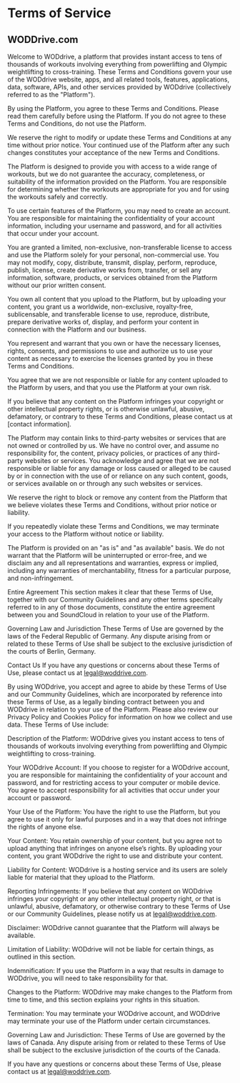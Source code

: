 # Terms of Service
## WODDrive.com


Welcome to WODdrive, a platform that provides instant access to tens of thousands of workouts involving everything from powerlifting and Olympic weightlifting to cross-training. These Terms and Conditions govern your use of the WODdrive website, apps, and all related tools, features, applications, data, software, APIs, and other services provided by WODdrive (collectively referred to as the "Platform").

By using the Platform, you agree to these Terms and Conditions. Please read them carefully before using the Platform. If you do not agree to these Terms and Conditions, do not use the Platform.

We reserve the right to modify or update these Terms and Conditions at any time without prior notice. Your continued use of the Platform after any such changes constitutes your acceptance of the new Terms and Conditions.

The Platform is designed to provide you with access to a wide range of workouts, but we do not guarantee the accuracy, completeness, or suitability of the information provided on the Platform. You are responsible for determining whether the workouts are appropriate for you and for using the workouts safely and correctly.

To use certain features of the Platform, you may need to create an account. You are responsible for maintaining the confidentiality of your account information, including your username and password, and for all activities that occur under your account.

You are granted a limited, non-exclusive, non-transferable license to access and use the Platform solely for your personal, non-commercial use. You may not modify, copy, distribute, transmit, display, perform, reproduce, publish, license, create derivative works from, transfer, or sell any information, software, products, or services obtained from the Platform without our prior written consent.

You own all content that you upload to the Platform, but by uploading your content, you grant us a worldwide, non-exclusive, royalty-free, sublicensable, and transferable license to use, reproduce, distribute, prepare derivative works of, display, and perform your content in connection with the Platform and our business.

You represent and warrant that you own or have the necessary licenses, rights, consents, and permissions to use and authorize us to use your content as necessary to exercise the licenses granted by you in these Terms and Conditions.

You agree that we are not responsible or liable for any content uploaded to the Platform by users, and that you use the Platform at your own risk.

If you believe that any content on the Platform infringes your copyright or other intellectual property rights, or is otherwise unlawful, abusive, defamatory, or contrary to these Terms and Conditions, please contact us at [contact information].

The Platform may contain links to third-party websites or services that are not owned or controlled by us. We have no control over, and assume no responsibility for, the content, privacy policies, or practices of any third-party websites or services. You acknowledge and agree that we are not responsible or liable for any damage or loss caused or alleged to be caused by or in connection with the use of or reliance on any such content, goods, or services available on or through any such websites or services.

We reserve the right to block or remove any content from the Platform that we believe violates these Terms and Conditions, without prior notice or liability.

If you repeatedly violate these Terms and Conditions, we may terminate your access to the Platform without notice or liability.

The Platform is provided on an "as is" and "as available" basis. We do not warrant that the Platform will be uninterrupted or error-free, and we disclaim any and all representations and warranties, express or implied, including any warranties of merchantability, fitness for a particular purpose, and non-infringement.

Entire Agreement This section makes it clear that these Terms of Use, together with our Community Guidelines and any other terms specifically referred to in any of those documents, constitute the entire agreement between you and SoundCloud in relation to your use of the Platform.

Governing Law and Jurisdiction These Terms of Use are governed by the laws of the Federal Republic of Germany. Any dispute arising from or related to these Terms of Use shall be subject to the exclusive jurisdiction of the courts of Berlin, Germany.

Contact Us If you have any questions or concerns about these Terms of Use, please contact us at legal@woddrive.com.

By using WODdrive, you accept and agree to abide by these Terms of Use and our Community Guidelines, which are incorporated by reference into these Terms of Use, as a legally binding contract between you and WODdrive in relation to your use of the Platform. Please also review our Privacy Policy and Cookies Policy for information on how we collect and use data. These Terms of Use include:

Description of the Platform: WODdrive gives you instant access to tens of thousands of workouts involving everything from powerlifting and Olympic weightlifting to cross-training.

Your WODdrive Account: If you choose to register for a WODdrive account, you are responsible for maintaining the confidentiality of your account and password, and for restricting access to your computer or mobile device. You agree to accept responsibility for all activities that occur under your account or password.

Your Use of the Platform: You have the right to use the Platform, but you agree to use it only for lawful purposes and in a way that does not infringe the rights of anyone else.

Your Content: You retain ownership of your content, but you agree not to upload anything that infringes on anyone else’s rights. By uploading your content, you grant WODdrive the right to use and distribute your content.

Liability for Content: WODdrive is a hosting service and its users are solely liable for material that they upload to the Platform.

Reporting Infringements: If you believe that any content on WODdrive infringes your copyright or any other intellectual property right, or that is unlawful, abusive, defamatory, or otherwise contrary to these Terms of Use or our Community Guidelines, please notify us at legal@woddrive.com.

Disclaimer: WODdrive cannot guarantee that the Platform will always be available.

Limitation of Liability: WODdrive will not be liable for certain things, as outlined in this section.

Indemnification: If you use the Platform in a way that results in damage to WODdrive, you will need to take responsibility for that.

Changes to the Platform: WODdrive may make changes to the Platform from time to time, and this section explains your rights in this situation.

Termination: You may terminate your WODdrive account, and WODdrive may terminate your use of the Platform under certain circumstances.

Governing Law and Jurisdiction: These Terms of Use are governed by the laws of Canada. Any dispute arising from or related to these Terms of Use shall be subject to the exclusive jurisdiction of the courts of the Canada.

If you have any questions or concerns about these Terms of Use, please contact us at legal@woddrive.com.
